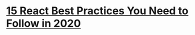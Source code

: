 # [15 React Best Practices You Need to Follow in 2020](https://www.codeinwp.com/blog/react-best-practices/)

